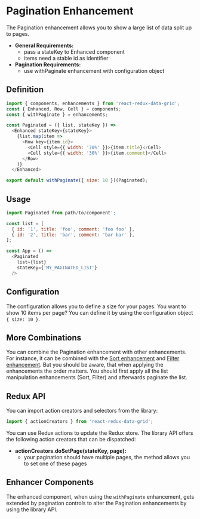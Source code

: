 # Pagination Enhancement

The Pagination enhancement allows you to show a large list of data split up to pages.

* **General Requirements:**
  * pass a stateKey to Enhanced component
  * items need a stable id as identifier
* **Pagination Requirements:**
  * use withPaginate enhancement with configuration object

## Definition

```javascript
import { components, enhancements } from 'react-redux-data-grid';
const { Enhanced, Row, Cell } = components;
const { withPaginate } = enhancements;

const Paginated = ({ list, stateKey }) =>
  <Enhanced stateKey={stateKey}>
    {list.map(item =>
      <Row key={item.id}>
        <Cell style={{ width: '70%' }}>{item.title}</Cell>
        <Cell style={{ width: '30%' }}>{item.comment}</Cell>
      </Row>
    )}
  </Enhanced>

export default withPaginate({ size: 10 })(Paginated);
```

## Usage

```javascript
import Paginated from path/to/component';

const list = [
  { id: '1', title: 'foo', comment: 'foo foo' },
  { id: '2', title: 'bar', comment: 'bar bar' },
];

const App = () =>
  <Paginated
    list={list}
    stateKey={'MY_PAGINATED_LIST'}
  />
```

## Configuration

The configuration allows you to define a size for your pages. You want to show 10 items per page? You can define it by using the configuration object `{ size: 10 }`.

## More Combinations

You can combine the Pagination enhancement with other enhancements. For instance, it can be combined with the [Sort enhancement](/docs/features/Sort.md) and [Filter enhancement](/docs/features/Filter.md). But you should be aware, that when applying the enhancements the order matters. You should first apply all the list manipulation enhancements (Sort, Filter) and afterwards paginate the list.

## Redux API

You can import action creators and selectors from the library:

```javascript
import { actionCreators } from 'react-redux-data-grid';
```

You can use Redux actions to update the Redux store. The library API offers the following action creators that can be dispatched:

* **actionCreators.doSetPage(stateKey, page):**
  * your pagination should have multiple pages, the method allows you to set one of these pages

## Enhancer Components

The enhanced component, when using the `withPaginate` enhancement, gets extended by pagination controls to alter the Pagination enhancements by using the library API.
